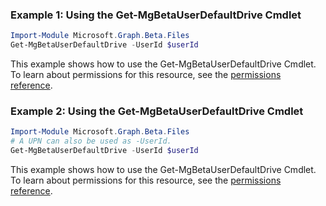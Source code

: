 ### Example 1: Using the Get-MgBetaUserDefaultDrive Cmdlet
```powershell
Import-Module Microsoft.Graph.Beta.Files
Get-MgBetaUserDefaultDrive -UserId $userId
```
This example shows how to use the Get-MgBetaUserDefaultDrive Cmdlet.
To learn about permissions for this resource, see the [permissions reference](/graph/permissions-reference).
### Example 2: Using the Get-MgBetaUserDefaultDrive Cmdlet
```powershell
Import-Module Microsoft.Graph.Beta.Files
# A UPN can also be used as -UserId.
Get-MgBetaUserDefaultDrive -UserId $userId
```
This example shows how to use the Get-MgBetaUserDefaultDrive Cmdlet.
To learn about permissions for this resource, see the [permissions reference](/graph/permissions-reference).
